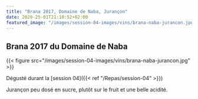 ```yaml
---
title: "Brana 2017, Domaine de Naba, Jurançon"
date: 2020-25-01T21:10:52+02:00
featured_image: "/images/session-04-images/vins/brana-naba-jurancon.jpg"
---
```


Brana 2017 du Domaine de Naba
---------------------------

{{< figure src="/images/session-04-images/vins/brana-naba-jurancon.jpg" >}}

Dégusté durant la [session 04]({{< ref "/Repas/session-04" >}})

Jurançon peu dosé en sucre, plutôt sur le fruit et une belle acidité.
